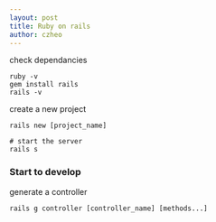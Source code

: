 ```yaml
---
layout: post
title: Ruby on rails
author: czheo
---
```


check dependancies

~~~
ruby -v
gem install rails
rails -v
~~~

create a new project

~~~
rails new [project_name]
~~~
~~~
# start the server
rails s
~~~

### Start to develop

generate a controller

~~~
rails g controller [controller_name] [methods...]
~~~
